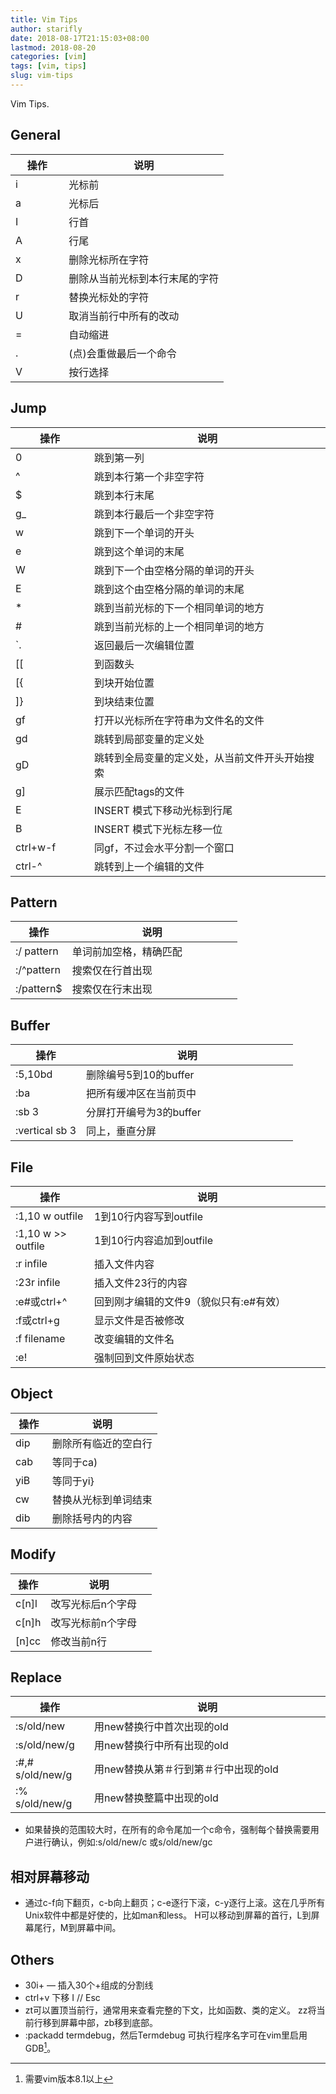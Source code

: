```yaml
---
title: Vim Tips
author: starifly
date: 2018-08-17T21:15:03+08:00
lastmod: 2018-08-20
categories: [vim]
tags: [vim, tips]
slug: vim-tips
---
```


Vim Tips.

<!--more-->
<style>
/* 第一列表格宽度 */
table th:nth-of-type(1){
width: 25%;
}
</style>

##  General

操作 | 说明
---- | ----
i | 光标前
a | 光标后
I | 行首
A | 行尾
x | 删除光标所在字符
D | 删除从当前光标到本行末尾的字符
r | 替换光标处的字符
U | 取消当前行中所有的改动
= | 自动缩进
. | (点)会重做最后一个命令
V | 按行选择

## Jump

操作 | 说明                                       |
---- | ----
0 | 跳到第一列
^ | 跳到本行第一个非空字符
$ | 跳到本行末尾
g_ | 跳到本行最后一个非空字符
w | 跳到下一个单词的开头
e | 跳到这个单词的末尾
W | 跳到下一个由空格分隔的单词的开头
E | 跳到这个由空格分隔的单词的末尾
* | 跳到当前光标的下一个相同单词的地方
# | 跳到当前光标的上一个相同单词的地方
`. | 返回最后一次编辑位置
[[ | 到函数头
[{ | 到块开始位置
]} | 到块结束位置
gf | 打开以光标所在字符串为文件名的文件
gd | 跳转到局部变量的定义处
gD | 跳转到全局变量的定义处，从当前文件开头开始搜索
g] | 展示匹配tags的文件
<Ctrl> E | INSERT 模式下移动光标到行尾
<Ctrl> B | INSERT 模式下光标左移一位
ctrl+w-f | 同gf，不过会水平分割一个窗口
ctrl-^ | 跳转到上一个编辑的文件

## Pattern

操作 | 说明
---- | ----
:/ pattern<CR> | 单词前加空格，精确匹配
:/^pattern<CR> | 搜索仅在行首出现
:/pattern$<CR> | 搜索仅在行末出现

## Buffer

操作 | 说明
---- | ----
:5,10bd | 删除编号5到10的buffer
:ba | 把所有缓冲区在当前页中
:sb 3 | 分屏打开编号为3的buffer
:vertical sb 3 | 同上，垂直分屏

## File

操作 | 说明
---- | ----
:1,10 w outfile | 1到10行内容写到outfile
:1,10 w >> outfile | 1到10行内容追加到outfile
:r infile | 插入文件内容
:23r infile | 插入文件23行的内容
:e#或ctrl+^ | 回到刚才编辑的文件9（貌似只有:e#有效）
:f或ctrl+g | 显示文件是否被修改
:f filename | 改变编辑的文件名
:e! | 强制回到文件原始状态

## Object

操作 | 说明
---- | ----
dip | 删除所有临近的空白行
cab | 等同于ca)
yiB | 等同于yi}
cw | 替换从光标到单词结束
dib | 删除括号内的内容

## Modify

操作 | 说明
---- | ----
c[n]l | 改写光标后n个字母
c[n]h | 改写光标前n个字母
[n]cc | 修改当前n行

## Replace

操作 | 说明
---- | ----
:s/old/new | 用new替换行中首次出现的old
:s/old/new/g | 用new替换行中所有出现的old
:#,# s/old/new/g | 用new替换从第＃行到第＃行中出现的old
:% s/old/new/g | 用new替换整篇中出现的old
- 如果替换的范围较大时，在所有的命令尾加一个c命令，强制每个替换需要用户进行确认，例如:s/old/new/c 或s/old/new/gc

## 相对屏幕移动

- 通过c-f向下翻页，c-b向上翻页；c-e逐行下滚，c-y逐行上滚。这在几乎所有Unix软件中都是好使的，比如man和less。 H可以移动到屏幕的首行，L到屏幕尾行，M到屏幕中间。

## Others

- 30i+<esc> — 插入30个+组成的分割线
- ctrl+v 下移 I // Esc
- zt可以置顶当前行，通常用来查看完整的下文，比如函数、类的定义。 zz将当前行移到屏幕中部，zb移到底部。
- :packadd termdebug，然后Termdebug 可执行程序名字可在vim里启用GDB[^footnote]。
[^footnote]: 需要vim版本8.1以上
